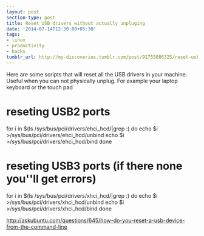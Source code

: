 ```yaml
---
layout: post
section-type: post
title: Reset USB drivers without actually unpluging
date: '2014-07-14T12:30:00+05:30'
tags:
- linux
- productivity
- hacks
tumblr_url: http://my-discoveries.tumblr.com/post/91755086325/reset-usb-drivers-without-actually-unpluging
---
```

Here are some scripts that will reset all the USB drivers in your machine. Useful when you can not physically unplug. For example your laptop keyboard or the touch pad

# reseting USB2 ports
for i in $(ls /sys/bus/pci/drivers/ehci_hcd/|grep :)
 do echo $i >/sys/bus/pci/drivers/ehci_hcd/unbind
 echo $i >/sys/bus/pci/drivers/ehci_hcd/bind
done
# reseting USB3 ports (if there none you''ll get errors)
for i in $(ls /sys/bus/pci/drivers/xhci_hcd/|grep :)
 do echo $i >/sys/bus/pci/drivers/xhci_hcd/unbind
 echo $i >/sys/bus/pci/drivers/xhci_hcd/bind
done

http://askubuntu.com/questions/645/how-do-you-reset-a-usb-device-from-the-command-line
